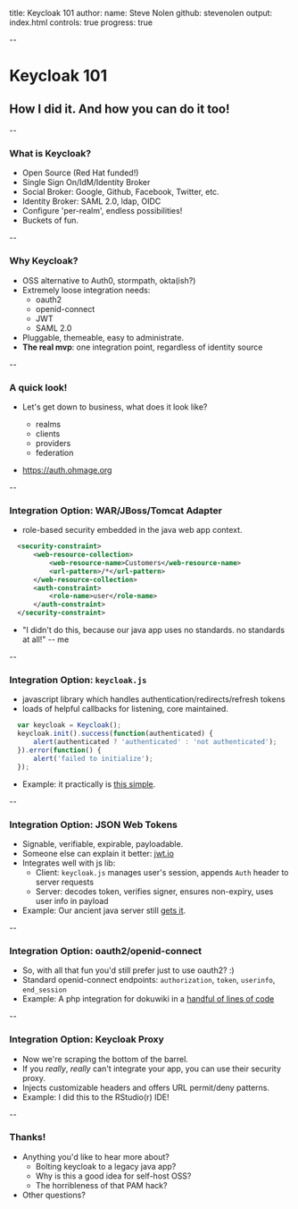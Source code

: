 title: Keycloak 101
author:
  name: Steve Nolen
  github: stevenolen
output: index.html
controls: true
progress: true

--

# Keycloak 101
## How I did it. And how you can do it too!

--

### What is Keycloak?

* Open Source (Red Hat funded!)
* Single Sign On/IdM/Identity Broker
* Social Broker: Google, Github, Facebook, Twitter, etc.
* Identity Broker: SAML 2.0, ldap, OIDC
* Configure 'per-realm', endless possibilities!
* Buckets of fun.

--

### Why Keycloak?

* OSS alternative to Auth0, stormpath, okta(ish?)
* Extremely loose integration needs:
  * oauth2
  * openid-connect
  * JWT
  * SAML 2.0
* Pluggable, themeable, easy to administrate.
* **The real mvp**: one integration point, regardless of identity source

--

### A quick look!

* Let's get down to business, what does it look like?
  * realms
  * clients
  * providers
  * federation

* https://auth.ohmage.org

--

### Integration Option: WAR/JBoss/Tomcat Adapter
  * role-based security embedded in the java web app context.
```xml
  <security-constraint>
      <web-resource-collection>
          <web-resource-name>Customers</web-resource-name>
          <url-pattern>/*</url-pattern>
      </web-resource-collection>
      <auth-constraint>
          <role-name>user</role-name>
      </auth-constraint>
  </security-constraint>
```
  * "I didn't do this, because our java app uses no standards. no standards at all!" -- me

--

### Integration Option: `keycloak.js`

  * javascript library which handles authentication/redirects/refresh tokens
  * loads of helpful callbacks for listening, core maintained.
```js
  var keycloak = Keycloak();
  keycloak.init().success(function(authenticated) {
      alert(authenticated ? 'authenticated' : 'not authenticated');
  }).error(function() {
      alert('failed to initialize');
  });
```

  * Example: it practically is [this simple](https://github.com/mobilizingcs/navbar/blob/master/views/login.js#L116).

--

### Integration Option: JSON Web Tokens

  * Signable, verifiable, expirable, payloadable. 
  * Someone else can explain it better: [jwt.io](https://jwt.io/introduction/)
  * Integrates well with js lib:
    * Client: `keycloak.js` manages user's session, appends `Auth` header to server requests
    * Server: decodes token, verifies signer, ensures non-expiry, uses user info in payload
  * Example: Our ancient java server still [gets it](https://github.com/ohmage/server/blob/master/src/org/ohmage/service/KeycloakServices.java#L56-L90).

--

### Integration Option: oauth2/openid-connect

  * So, with all that fun you'd still prefer just to use oauth2? :)
  * Standard openid-connect endpoints: `authorization`, `token`, `userinfo`, `end_session`
  * Example: A php integration for dokuwiki in a [handful of lines of code](https://github.com/stevenolen/dokuwiki-plugin-oauth)

--

### Integration Option: Keycloak Proxy

  * Now we're scraping the bottom of the barrel.
  * If you *really*, *really* can't integrate your app, you can use their security proxy.
  * Injects customizable headers and offers URL permit/deny patterns.
  * Example: I did this to the RStudio(r) IDE!

--

### Thanks!

  * Anything you'd like to hear more about?
    * Bolting keycloak to a legacy java app?
    * Why is this a good idea for self-host OSS?
    * The horribleness of that PAM hack?
  * Other questions?
